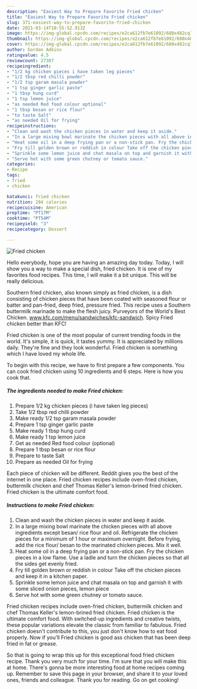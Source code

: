 ```yaml
---
description: "Easiest Way to Prepare Favorite Fried chicken"
title: "Easiest Way to Prepare Favorite Fried chicken"
slug: 371-easiest-way-to-prepare-favorite-fried-chicken
date: 2021-03-14T10:55:52.913Z
image: https://img-global.cpcdn.com/recipes/e2ca612fb7e61092/680x482cq70/fried-chicken-recipe-main-photo.jpg
thumbnail: https://img-global.cpcdn.com/recipes/e2ca612fb7e61092/680x482cq70/fried-chicken-recipe-main-photo.jpg
cover: https://img-global.cpcdn.com/recipes/e2ca612fb7e61092/680x482cq70/fried-chicken-recipe-main-photo.jpg
author: Gordon Adkins
ratingvalue: 4.5
reviewcount: 27307
recipeingredient:
- "1/2 kg chicken pieces i have taken leg pieces"
- "1/2 tbsp red chilli powder"
- "1/2 tsp garam masala powder"
- "1 tsp ginger garlic paste"
- "1 tbsp hung curd"
- "1 tsp lemon juice"
- "as needed Red food colour optional"
- "1 tbsp besan or rice flour"
- "to taste Salt"
- "as needed Oil for frying"
recipeinstructions:
- "Clean and wash the chicken pieces in water and keep it aside."
- "In a large mixing bowl marinate the chicken pieces with all above ingredients except besan/ rice flour and oil. Refrigerate the chicken pieces for a minimum of 1 hour or maximum overnight. Before frying, add the rice flour/ besan to the marinated chicken pieces. Mix it well."
- "Heat some oil in a deep frying pan or a non-stick pan. Fry the chicken pieces in a low flame. Use a ladle and turn the chicken pieces so that all the sides get evenly fried."
- "Fry till golden brown or reddish in colour Take off the chicken pieces and keep it in a kitchen paper."
- "Sprinkle some lemon juice and chat masala on top and garnish it with some sliced onion pieces, lemon piece"
- "Serve hot with some green chutney or tomato sauce."
categories:
- Recipe
tags:
- fried
- chicken

katakunci: fried chicken 
nutrition: 284 calories
recipecuisine: American
preptime: "PT17M"
cooktime: "PT54M"
recipeyield: "3"
recipecategory: Dessert

---
```



![Fried chicken](https://img-global.cpcdn.com/recipes/e2ca612fb7e61092/680x482cq70/fried-chicken-recipe-main-photo.jpg)

Hello everybody, hope you are having an amazing day today. Today, I will show you a way to make a special dish, fried chicken. It is one of my favorites food recipes. This time, I will make it a bit unique. This will be really delicious.

Southern fried chicken, also known simply as fried chicken, is a dish consisting of chicken pieces that have been coated with seasoned flour or batter and pan-fried, deep fried, pressure fried. This recipe uses a Southern buttermilk marinade to make the flesh juicy. Purveyors of the World&#39;s Best Chicken. www.kfc.com/menu/sandwiches/kfc-sandwich. Spicy Fried chicken better than KFC!

Fried chicken is one of the most popular of current trending foods in the world. It's simple, it is quick, it tastes yummy. It is appreciated by millions daily. They're fine and they look wonderful. Fried chicken is something which I have loved my whole life.


To begin with this recipe, we have to first prepare a few components. You can cook fried chicken using 10 ingredients and 6 steps. Here is how you cook that.

<!--inarticleads1-->

##### The ingredients needed to make Fried chicken:

1. Prepare 1/2 kg chicken pieces (i have taken leg pieces)
1. Take 1/2 tbsp red chilli powder
1. Make ready 1/2 tsp garam masala powder
1. Prepare 1 tsp ginger garlic paste
1. Make ready 1 tbsp hung curd
1. Make ready 1 tsp lemon juice
1. Get as needed Red food colour (optional)
1. Prepare 1 tbsp besan or rice flour
1. Prepare to taste Salt
1. Prepare as needed Oil for frying


Each piece of chicken will be different. Reddit gives you the best of the internet in one place. Fried chicken recipes include oven-fried chicken, buttermilk chicken and chef Thomas Keller&#39;s lemon-brined fried chicken. Fried chicken is the ultimate comfort food. 

<!--inarticleads2-->

##### Instructions to make Fried chicken:

1. Clean and wash the chicken pieces in water and keep it aside.
1. In a large mixing bowl marinate the chicken pieces with all above ingredients except besan/ rice flour and oil. Refrigerate the chicken pieces for a minimum of 1 hour or maximum overnight. Before frying, add the rice flour/ besan to the marinated chicken pieces. Mix it well.
1. Heat some oil in a deep frying pan or a non-stick pan. Fry the chicken pieces in a low flame. Use a ladle and turn the chicken pieces so that all the sides get evenly fried.
1. Fry till golden brown or reddish in colour Take off the chicken pieces and keep it in a kitchen paper.
1. Sprinkle some lemon juice and chat masala on top and garnish it with some sliced onion pieces, lemon piece
1. Serve hot with some green chutney or tomato sauce.


Fried chicken recipes include oven-fried chicken, buttermilk chicken and chef Thomas Keller&#39;s lemon-brined fried chicken. Fried chicken is the ultimate comfort food. With switched-up ingredients and creative twists, these popular variations elevate the classic from familiar to fabulous. Fried chicken doesn&#39;t contribute to this, you just don&#39;t know how to eat food properly. Now if you&#39;ll Fried chicken is good ass chicken that has been deep fried in fat or grease. 

So that is going to wrap this up for this exceptional food fried chicken recipe. Thank you very much for your time. I'm sure that you will make this at home. There's gonna be more interesting food at home recipes coming up. Remember to save this page in your browser, and share it to your loved ones, friends and colleague. Thank you for reading. Go on get cooking!
